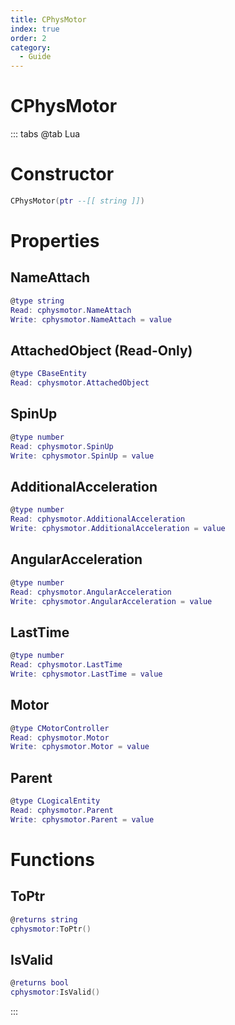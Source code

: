 ```yaml
---
title: CPhysMotor
index: true
order: 2
category:
  - Guide
---
```


# CPhysMotor

::: tabs
@tab Lua
# Constructor
```lua
CPhysMotor(ptr --[[ string ]])
```
# Properties
## NameAttach 
```lua
@type string
Read: cphysmotor.NameAttach
Write: cphysmotor.NameAttach = value
```
## AttachedObject (Read-Only)
```lua
@type CBaseEntity
Read: cphysmotor.AttachedObject
```
## SpinUp 
```lua
@type number
Read: cphysmotor.SpinUp
Write: cphysmotor.SpinUp = value
```
## AdditionalAcceleration 
```lua
@type number
Read: cphysmotor.AdditionalAcceleration
Write: cphysmotor.AdditionalAcceleration = value
```
## AngularAcceleration 
```lua
@type number
Read: cphysmotor.AngularAcceleration
Write: cphysmotor.AngularAcceleration = value
```
## LastTime 
```lua
@type number
Read: cphysmotor.LastTime
Write: cphysmotor.LastTime = value
```
## Motor 
```lua
@type CMotorController
Read: cphysmotor.Motor
Write: cphysmotor.Motor = value
```
## Parent 
```lua
@type CLogicalEntity
Read: cphysmotor.Parent
Write: cphysmotor.Parent = value
```
# Functions
## ToPtr
```lua
@returns string
cphysmotor:ToPtr()
```
## IsValid
```lua
@returns bool
cphysmotor:IsValid()
```

:::